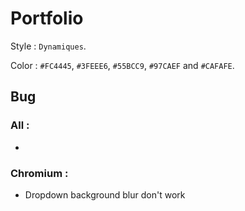 # Portfolio
Style : `Dynamiques`.

Color : `#FC4445`, `#3FEEE6`, `#55BCC9`, `#97CAEF` and `#CAFAFE`.

## Bug
### All :
- 

### Chromium : 
- Dropdown background blur don't work
